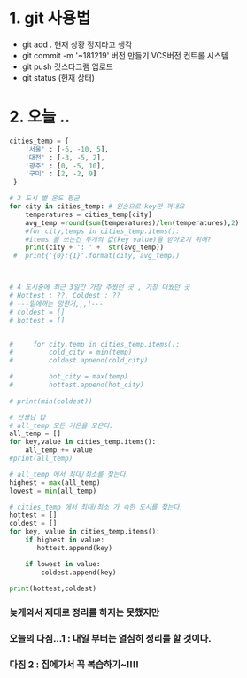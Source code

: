 # 1. git 사용법

* git add . 현재 상황 정지라고 생각
* git commit -m '~181219'  버전 만들기 VCS버전 컨트롤 시스템
* git push 깃스타그램 업로드
* git status (현재 상태)

# 2. 오늘 ..

```python
cities_temp = {
    '서울' : [-6, -10, 5],
    '대전' : [-3, -5, 2],
    '광주' : [0, -5, 10],
    '구미' : [2, -2, 9]
 }

# 3 도시 별 온도 평균
for city in cities_temp: # 왼손으로 key만 꺼내요
    temperatures = cities_temp[city]
    avg_temp =round(sum(temperatures)/len(temperatures),2)
    #for city,temps in cities_temp.items():
    #items 를 쓰는건 두개의 값(key value)을 받아오기 위해?
    print(city + ': ' +  str(avg_temp))
 #  print{'{0}:{1}'.format(city, avg_temp))



# 4 도시중에 최근 3일간 가장 추웠던 곳 , 가장 더웠던 곳
# Hottest : ??, Coldest : ??
# ---밑에꺼는 망한거,,,!---
# coldest = []
# hottest = []


#     for city,temp in cities_temp.items():
#         cold_city = min(temp)
#         coldest.append(cold_city)

#         hot_city = max(temp)
#         hottest.append(hot_city)
    
# print(min(coldest))

# 선생님 답
# all_temp 모든 기온을 모은다.
all_temp = []
for key,value in cities_temp.items():
    all_temp += value
#print(all_temp)

# all_temp 에서 최대/최소를 찾는다.
highest = max(all_temp)
lowest = min(all_temp)

# cities_temp 에서 최대/최소 가 속한 도시를 찾는다.
hottest = []
coldest = []
for key, value in cities_temp.items():
    if highest in value:
       hottest.append(key)

    if lowest in value:
        coldest.append(key)

print(hottest,coldest)
```

### 늦게와서 제대로 정리를 하지는 못했지만

### 	오늘의 다짐...1	  : 내일 부터는 열심히 정리를 할 것이다.

### 	    	    다짐 2 : 집에가서 꼭 복습하기~!!!!